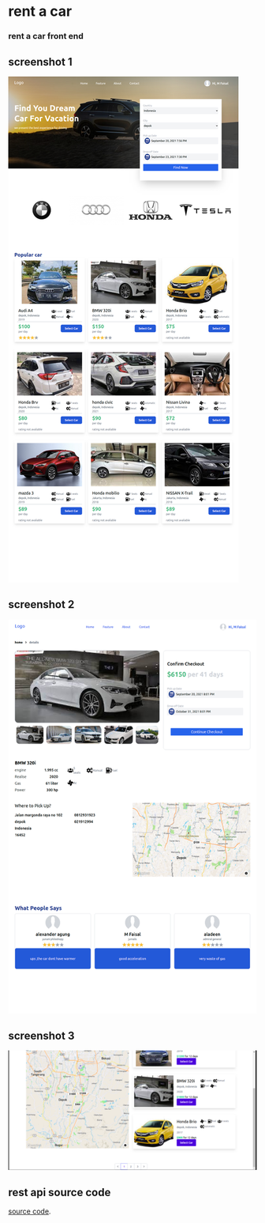 # rent a car

### rent a car front end

## screenshot 1

![screenshot 1](src/Images/homepage.png)

## screenshot 2

![screenshot 2](src/Images/detailpage.png)

## screenshot 3

![screenshot 3](src/Images/porto1.png)

## rest api source code

[source code](https://github.com/faisal0901/server-rent).
